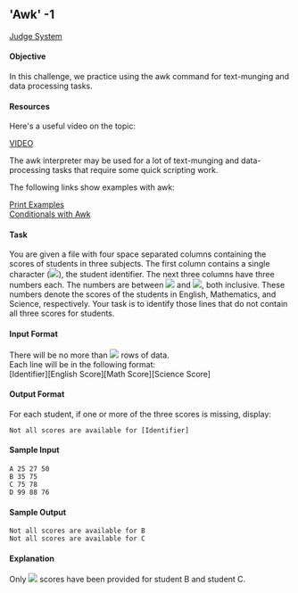 ## 'Awk' -1

[Judge System](https://www.hackerrank.com/challenges/awk-1/problem)

#### Objective 
In this challenge, we practice using the awk command for text-munging and data processing tasks.

#### Resources 
Here's a useful video on the topic:

[VIDEO](https://youtu.be/az6vd0tGhJI)

The awk interpreter may be used for a lot of text-munging and data-processing tasks that require some quick scripting work.

The following links show examples with awk:

[Print Examples](https://www.thegeekstuff.com/2010/01/awk-introduction-tutorial-7-awk-print-examples/)<br>
[Conditionals with Awk](https://www.thegeekstuff.com/2010/02/awk-conditional-statements/)

#### Task 

You are given a file with four space separated columns containing the scores of students in three subjects. The first column contains a single character (<img src="https://latex.codecogs.com/svg.latex?\Large&space;A-Z">), the student identifier. The next three columns have three numbers each. The numbers are between <img src="https://latex.codecogs.com/svg.latex?\Large&space;0"> and <img src="https://latex.codecogs.com/svg.latex?\Large&space;100">, both inclusive. These numbers denote the scores of the students in English, Mathematics, and Science, respectively.
Your task is to identify those lines that do not contain all three scores for students.

#### Input Format

There will be no more than <img src="https://latex.codecogs.com/svg.latex?\Large&space;10"> rows of data.<br>
Each line will be in the following format:<br>
[Identifier][English Score][Math Score][Science Score]

#### Output Format

For each student, if one or more of the three scores is missing, display:

```
Not all scores are available for [Identifier]
```

#### Sample Input

```
A 25 27 50
B 35 75
C 75 78 
D 99 88 76
```

#### Sample Output

```
Not all scores are available for B
Not all scores are available for C
```

#### Explanation
Only <img src="https://latex.codecogs.com/svg.latex?\Large&space;2"> scores have been provided for student B and student C.
